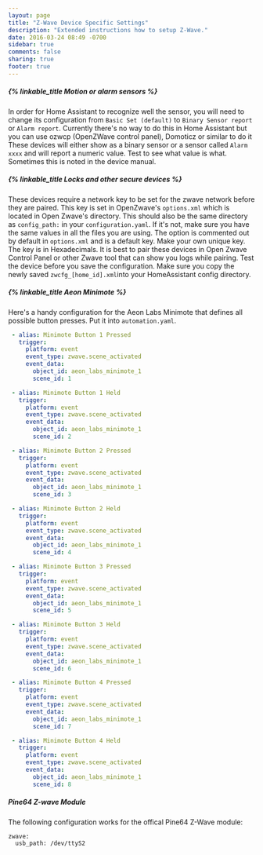 ```yaml
---
layout: page
title: "Z-Wave Device Specific Settings"
description: "Extended instructions how to setup Z-Wave."
date: 2016-03-24 08:49 -0700
sidebar: true
comments: false
sharing: true
footer: true
---
```


##### {% linkable_title Motion or alarm sensors %}

In order for Home Assistant to recognize well the sensor, you will need to change its configuration from `Basic Set (default)` to `Binary Sensor report` or `Alarm report`. Currently there's no way to do this in Home Assistant but you can use ozwcp (OpenZWave control panel), Domoticz or similar to do it
These devices will either show as a binary sensor or a sensor called `Alarm xxxx` and will report a numeric value. Test to see what value is what. Sometimes this is noted in the device manual.


##### {% linkable_title Locks and other secure devices %}

These devices require a network key to be set for the zwave network before they are paired. This key is set in OpenZwave's `options.xml` which is located in Open Zwave's directory. This should also be the same directory as `config_path:` in your `configuration.yaml`. If it's not, make sure you have the same values in all the files you are using.
The option is commented out by default in `options.xml` and is a default key. Make your own unique key. The key is in Hexadecimals.
It is best to pair these devices in Open Zwave Control Panel or other Zwave tool that can show you logs while pairing. Test the device before you save the configuration.
Make sure you copy the newly saved `zwcfg_[home_id].xml`into your HomeAssistant config directory.


##### {% linkable_title Aeon Minimote %}

Here's a handy configuration for the Aeon Labs Minimote that defines all possible button presses. Put it into `automation.yaml`.

```yaml
 - alias: Minimote Button 1 Pressed
   trigger:
     platform: event
     event_type: zwave.scene_activated
     event_data:
       object_id: aeon_labs_minimote_1
       scene_id: 1

 - alias: Minimote Button 1 Held
   trigger:
     platform: event
     event_type: zwave.scene_activated
     event_data:
       object_id: aeon_labs_minimote_1
       scene_id: 2

 - alias: Minimote Button 2 Pressed
   trigger:
     platform: event
     event_type: zwave.scene_activated
     event_data:
       object_id: aeon_labs_minimote_1
       scene_id: 3

 - alias: Minimote Button 2 Held
   trigger:
     platform: event
     event_type: zwave.scene_activated
     event_data:
       object_id: aeon_labs_minimote_1
       scene_id: 4

 - alias: Minimote Button 3 Pressed
   trigger:
     platform: event
     event_type: zwave.scene_activated
     event_data:
       object_id: aeon_labs_minimote_1
       scene_id: 5

 - alias: Minimote Button 3 Held
   trigger:
     platform: event
     event_type: zwave.scene_activated
     event_data:
       object_id: aeon_labs_minimote_1
       scene_id: 6

 - alias: Minimote Button 4 Pressed
   trigger:
     platform: event
     event_type: zwave.scene_activated
     event_data:
       object_id: aeon_labs_minimote_1
       scene_id: 7

 - alias: Minimote Button 4 Held
   trigger:
     platform: event
     event_type: zwave.scene_activated
     event_data:
       object_id: aeon_labs_minimote_1
       scene_id: 8
```

##### Pine64 Z-wave Module

The following configuration works for the offical Pine64 Z-Wave module:

```
zwave:
  usb_path: /dev/ttyS2

```
